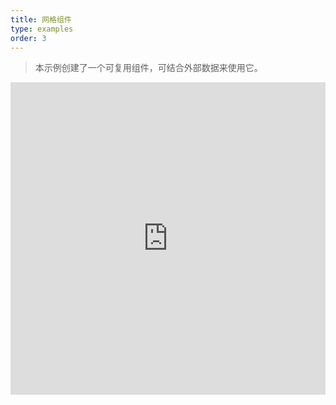 ```yaml
---
title: 网格组件
type: examples
order: 3
---
```


> 本示例创建了一个可复用组件，可结合外部数据来使用它。

<iframe width="100%" height="500" src="https://jsfiddle.net/yyx990803/xkkbfL3L/embedded/result,html,js,css" allowfullscreen="allowfullscreen" frameborder="0"></iframe>
